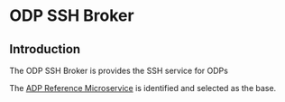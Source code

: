 # ODP SSH Broker

## Introduction

The ODP SSH Broker is provides the SSH service for ODPs

The [ADP Reference Microservice](https://adp.ericsson.se/workinginadpframework/adp-reference-application)
is identified and selected as the base.
